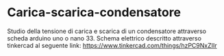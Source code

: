 # Carica-scarica-condensatore
Studio della tensione di carica e scarica di un condensatore attraverso scheda arduino uno o nano 33. Schema elettrico descritto attraverso tinkercad al seguente link:
https://www.tinkercad.com/things/hzPC9NxZIIr
